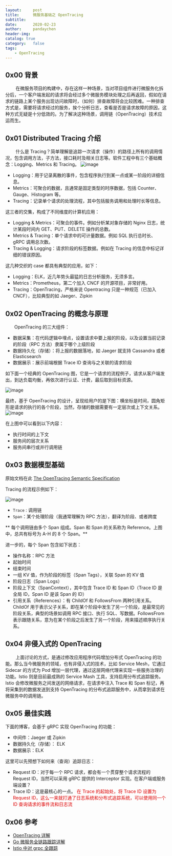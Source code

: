```yaml
---
layout:     post
title:      微服务基础之 OpenTracing
subtitle:
date:       2020-02-23
author:     pandaychen
header-img:
catalog: true
category:   false
tags:
    - OpenTracing
---
```


##	0x00	背景
&emsp;&emsp; 在微服务项目的构建中，存在这样一种场景，当对项目组件进行微服务化拆分后，一个客户端发起的请求将会经过多个微服务模块处理之后再返回，假如在请求的链路上某个服务出现访问故障时，（如何）排查故障将会比较困难。一种排查方式是，需要将请求经过的服务，挨个分析日志，查看是否是请求故障的原因，这种方式无疑是十分低效的。为了解决这种场景，调用链（OpenTracing）技术应运而生。

##  0x01	Distributed Tracing 介绍
&emsp;&emsp; 什么是 Tracing？简单理解是追踪一次请求（操作）的路径上所有的调用情况，包含调用方法，子方法，接口耗时及相关日志等。软件工程中有三个基础概念：Logging、Metrics 和 Tracing。
![image](https://s2.ax1x.com/2020/02/25/3tba5Q.png)

*	Logging：用于记录离散的事件，包含程序执行到某一点或某一阶段的详细信息。
*	Metrics：可聚合的数据，且通常是固定类型的时序数据，包括 Counter、Gauge、Histogram 等。
*	Tracing：记录单个请求的处理流程，其中包括服务调用和处理时长等信息。

这三者的交集，构成了不同维度的计算机应用：

*	Logging & Metrics：可聚合的事件。例如分析某对象存储的 Nginx 日志，统计某段时间内 GET、PUT、DELETE 操作的总数。
*	Metrics & Tracing：单个请求中的可计量数据。例如 SQL 执行总时长、gRPC 调用总次数。
*	Tracing & Logging：请求阶段的标签数据。例如在 Tracing 的信息中标记详细的错误原因。

这几种交织的 case 都具有典型的应用，如下：

*	Logging：ELK，近几年势头最猛的日志分析服务，无须多言。
*	Metrics：Prometheus，第二个加入 CNCF 的开源项目，非常好用。
*	Tracing：OpenTracing，严格来说 Opentracing 只是一种规范（已加入 CNCF），比较典型的如 Jaeger、Zipkin


##  0x02	OpenTracing 的概念与原理
&emsp;&emsp;OpenTracing 的三大组件：
*	数据采集：在代码逻辑中埋点，设置请求中要上报的阶段，以及设置当前记录的阶段（RPC 方法）隶属于哪个上级阶段
*	数据持久化（存储）：将上报的数据落地，如 Jaeger 就支持 Cassandra 或者 Elasticsearch
*	数据展示：展示前端根据 Trace ID 查询与之关联的请求阶段

如下面一个经典的 OpenTracing 图，它是一个请求的流程例子，请求从客户端发出，到达负载均衡，再依次进行认证、计费，最后取到目标资源。

![image](https://s2.ax1x.com/2020/02/26/3UKbQJ.png)

最终，基于 OpenTracing 的设计，呈现给用户的是下图：横坐标是时间，圆角矩形是请求的执行的各个阶段，当然，存储的数据需要有一定层次或上下文关系。
![image](https://s2.ax1x.com/2020/02/26/3UQPhT.png)

在上图中可以看到以下内容：
*	执行时间的上下文
*	服务间的层次关系
*	服务间串行或并行调用链

##  0x03	数据模型基础
原始文档在此 [The OpenTracing Semantic Specification](https://github.com/opentracing/specification/blob/master/specification.md)

Tracing 的流程示例如下：

![image](https://s2.ax1x.com/2020/02/26/3UQcbn.png)

*	`Trace` : 调用链
*	`Span`：某个处理阶段（我通常理解为 RPC 方法），翻译为阶段、或者跨度

** 每个调用链由多个 Span 组成。Span 和 Span 的关系称为 Reference。上图中，总共有标号为 A-H 的 8 个 Span。**

进一步的，每个 Span 包含如下状态：
*	操作名称：RPC 方法
*	起始时间
*	结束时间
*	一组 KV 值，作为阶段的标签（Span Tags），关联 Span 的 KV 值
*	阶段日志（Span Logs）
*	阶段上下文（SpanContext），其中包含 Trace ID 和 Span ID（Trace ID 是全局 ID，Span ID 是该 Span 的 ID）
*	引用关系（References）：有 ChildOf 和 FollowsFrom 两种引用关系。ChildOf 用于表示父子关系，即在某个阶段中发生了另一个阶段，是最常见的阶段关系，典型的场景如调用 RPC 接口、执行 SQL、写数据。FollowsFrom 表示跟随关系，意为在某个阶段之后发生了另一个阶段，用来描述顺序执行关系。

##  0x04	非侵入式的 OpenTracing
&emsp;&emsp; 上面讨论的方式，是通过修改应用程序代码增加分布式 OpenTracing 的功能。那么当今微服务的领域，也有非侵入式的技术，比如 Service Mesh，它通过 Sidecar 的方式为 Pod 增加一层代理，通过这层网络代理来实现一些服务治理的功能。Istio 则是目前最成熟的 Service Mash 工具，支持启用分布式追踪服务。Istio 会修改微服务之间发送的网络请求，在请求中注入 Trace 和 Span 标记，再将采集到的数据发送到支持 OpenTracing 的分布式追踪服务中，从而拿到请求在微服务中的调用链。

##	0x05	最佳实践
下面的博客，会基于 gRPC 实现 OpenTracing 的功能：
*	中间件：Jaeger 或 Zipkin
*	数据持久化（存储）： ELK
*	数据展示：ELK

这里可以先预想下如何来（查询）追踪日志：
*	Request ID：对于每一个 RPC 请求，都会有一个贯穿整个请求流程的 Request ID，当然可以采用 gRPC 提供的 Interceptor 实现。在客户端或服务端设置？
*	Trace ID：这是最核心的一点。<font color="#dd0000"> 在 Trace 的起始处，将 Trace ID 设置为 Request ID，这么一来就打通了日志系统和分布式追踪系统，可以使用同一个 ID 查询请求的事件流和日志流 </font><br/>



##  0x06 参考
-   [OpenTracing 详解](https://pjw.io/articles/2018/05/08/opentracing-explanations/#section-3)
-   [Go 微服务全链路跟踪详解](https://jfeng45.github.io/posts/go_opentracing/)
-   [Istio 中对 grpc 全跟踪](http://www.gameapp.club/2018/11/23/istio-grpc-opentracing/)